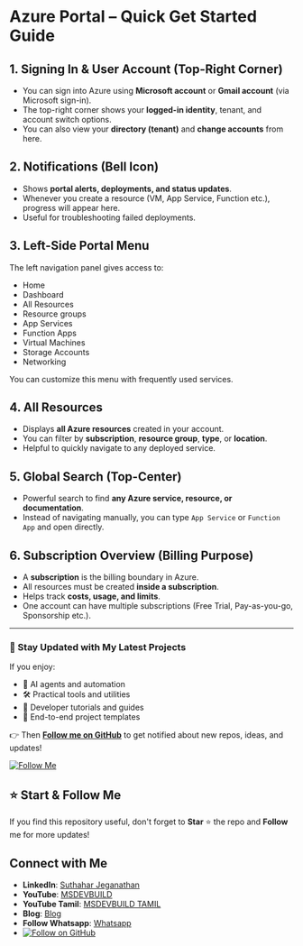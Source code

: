 # Azure Portal – Quick Get Started Guide

## 1. Signing In & User Account (Top-Right Corner)

* You can sign into Azure using **Microsoft account** or **Gmail account** (via Microsoft sign-in).
* The top-right corner shows your **logged-in identity**, tenant, and account switch options.
* You can also view your **directory (tenant)** and **change accounts** from here.

## 2. Notifications (Bell Icon)

* Shows **portal alerts, deployments, and status updates**.
* Whenever you create a resource (VM, App Service, Function etc.), progress will appear here.
* Useful for troubleshooting failed deployments.

## 3. Left-Side Portal Menu

The left navigation panel gives access to:

* Home
* Dashboard
* All Resources
* Resource groups
* App Services
* Function Apps
* Virtual Machines
* Storage Accounts
* Networking

You can customize this menu with frequently used services.

## 4. All Resources

* Displays **all Azure resources** created in your account.
* You can filter by **subscription**, **resource group**, **type**, or **location**.
* Helpful to quickly navigate to any deployed service.

## 5. Global Search (Top-Center)

* Powerful search to find **any Azure service, resource, or documentation**.
* Instead of navigating manually, you can type `App Service` or `Function App` and open directly.

## 6. Subscription Overview (Billing Purpose)

* A **subscription** is the billing boundary in Azure.
* All resources must be created **inside a subscription**.
* Helps track **costs, usage, and limits**.
* One account can have multiple subscriptions (Free Trial, Pay-as-you-go, Sponsorship etc.).

---

### 🔔 Stay Updated with My Latest Projects

If you enjoy:
- 🧠 AI agents and automation
- 🛠️ Practical tools and utilities
- 📘 Developer tutorials and guides
- 🚀 End-to-end project templates

👉 Then **[Follow me on GitHub](https://github.com/jssuthahar)** to get notified about new repos, ideas, and updates!

[![Follow Me](https://img.shields.io/github/followers/jssuthahar?label=Follow&style=social)](https://github.com/jssuthahar)

## ⭐ Start & Follow Me
If you find this repository useful, don't forget to **Star** ⭐ the repo and **Follow** me for more updates!

 ## Connect with Me
- **LinkedIn**: [Suthahar Jeganathan](https://www.linkedin.com/in/jssuthahar/)
- **YouTube**: [MSDEVBUILD](https://www.youtube.com/@MSDEVBUILD)
- **YouTube Tamil**: [MSDEVBUILD TAMIL](https://www.youtube.com/@MSDEVBUILDTamil)
- **Blog**: [Blog](https://www.msdevbuild.com/)
- **Follow Whatsapp**: [Whatsapp](https://www.whatsapp.com/channel/0029Va5j2rHEFeXcTlUhQB0J)
- [![Follow on GitHub](https://img.shields.io/github/followers/jssuthahar?label=Follow&style=social)](https://github.com/jssuthahar)


